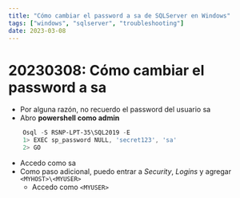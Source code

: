 ```yaml
---
title: "Cómo cambiar el password a sa de SQLServer en Windows"
tags: ["windows", "sqlserver", "troubleshooting"]
date: 2023-03-08
---
```


# 20230308: Cómo cambiar el password a sa

<TagsLinks />

- Por alguna razón, no recuerdo el password del usuario sa
- Abro **powershell como admin**

```powershell
	Osql -S RSNP-LPT-35\SQL2019 -E
	1> EXEC sp_password NULL, 'secret123', 'sa'
	2> GO
```

- Accedo como sa
- Como paso adicional, puedo entrar a *Security*, *Logins* y agregar `<MYHOST>\<MYUSER>`
	- Accedo como `<MYUSER>`